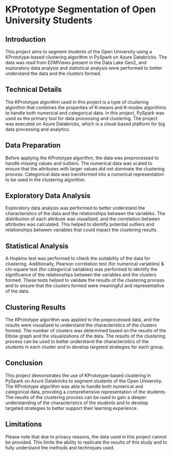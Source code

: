 # KPrototype Segmentation of Open University Students

## Introduction

This project aims to segment students of the Open University using a KPrototype-based clustering algorithm in PySpark on Azure Databricks. The data was read from EDMViews present in the Data Lake Gen2, and exploratory data analysis and statistical analysis were performed to better understand the data and the clusters formed.

## Technical Details

The KPrototype algorithm used in this project is a type of clustering algorithm that combines the properties of K-means and K-modes algorithms to handle both numerical and categorical data. In this project, PySpark was used as the primary tool for data processing and clustering. The project was executed on Azure Databricks, which is a cloud-based platform for big data processing and analytics.

## Data Preparation

Before applying the KPrototype algorithm, the data was preprocessed to handle missing values and outliers. The numerical data was scaled to ensure that the attributes with larger values did not dominate the clustering process. Categorical data was transformed into a numerical representation to be used in the clustering algorithm.

## Exploratory Data Analysis

Exploratory data analysis was performed to better understand the characteristics of the data and the relationships between the variables. The distribution of each attribute was visualized, and the correlation between attributes was calculated. This helped to identify potential outliers and relationships between variables that could impact the clustering results.

## Statistical Analysis

A Hopkins test was performed to check the suitability of the data for clustering. Additionally, Pearson correlation test (for numerical variables) & chi-square test (for categorical variables) was performed to identify the significance of the relationships between the variables and the clusters formed. These tests helped to validate the results of the clustering process and to ensure that the clusters formed were meaningful and representative of the data.

## Clustering Results

The KPrototype algorithm was applied to the preprocessed data, and the results were visualized to understand the characteristics of the clusters formed. The number of clusters was determined based on the results of the Elbow graph and the visualizations of the data. The results of the clustering process can be used to better understand the characteristics of the students in each cluster and to develop targeted strategies for each group.

## Conclusion

This project demonstrates the use of KPrototype-based clustering in PySpark on Azure Databricks to segment students of the Open University. The KPrototype algorithm was able to handle both numerical and categorical data, providing a comprehensive representation of the students. The results of the clustering process can be used to gain a deeper understanding of the characteristics of the students and to develop targeted strategies to better support their learning experience.

## Limitations

Please note that due to privacy reasons, the data used in this project cannot be provided. This limits the ability to replicate the results of this study and to fully understand the methods and techniques used.
